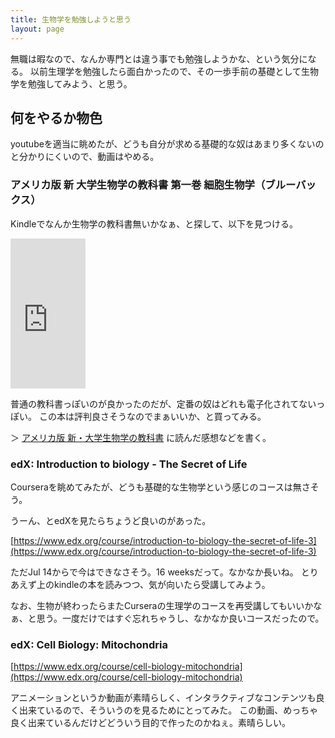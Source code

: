 ```yaml
---
title: 生物学を勉強しようと思う
layout: page
---
```

無職は暇なので、なんか専門とは違う事でも勉強しようかな、という気分になる。
以前生理学を勉強したら面白かったので、その一歩手前の基礎として生物学を勉強してみよう、と思う。

## 何をやるか物色

youtubeを適当に眺めたが、どうも自分が求める基礎的な奴はあまり多くないのと分かりにくいので、動画はやめる。

### アメリカ版 新 大学生物学の教科書 第一巻 細胞生物学（ブルーバックス）

Kindleでなんか生物学の教科書無いかなぁ、と探して、以下を見つける。

<iframe style="width:120px;height:240px;" marginwidth="0" marginheight="0" scrolling="no" frameborder="0" src="https://rcm-fe.amazon-adsystem.com/e/cm?ref=qf_sp_asin_til&t=karino203-22&m=amazon&o=9&p=8&l=as1&IS1=1&detail=1&asins=4065137438&bc1=ffffff&lt1=_top&fc1=333333&lc1=0066c0&bg1=ffffff&f=ifr"> </iframe>

普通の教科書っぽいのが良かったのだが、定番の奴はどれも電子化されてないっぽい。
この本は評判良さそうなのでまぁいいか、と買ってみる。

＞ [アメリカ版 新・大学生物学の教科書](https://karino2.github.io/2021/06/21/biology_text_bluebacks.html) に読んだ感想などを書く。

### edX: Introduction to biology - The Secret of Life

Courseraを眺めてみたが、どうも基礎的な生物学という感じのコースは無さそう。

うーん、とedXを見たらちょうど良いのがあった。

[https://www.edx.org/course/introduction-to-biology-the-secret-of-life-3](https://www.edx.org/course/introduction-to-biology-the-secret-of-life-3)


ただJul 14からで今はできなさそう。16 weeksだって。なかなか長いね。
とりあえず上のkindleの本を読みつつ、気が向いたら受講してみよう。

なお、生物が終わったらまたCurseraの生理学のコースを再受講してもいいかなぁ、と思う。一度だけではすぐ忘れちゃうし、なかなか良いコースだったので。

### edX: Cell Biology: Mitochondria

[https://www.edx.org/course/cell-biology-mitochondria](https://www.edx.org/course/cell-biology-mitochondria)

アニメーションというか動画が素晴らしく、インタラクティブなコンテンツも良く出来ているので、そういうのを見るためにとってみた。
この動画、めっちゃ良く出来ているんだけどどういう目的で作ったのかねぇ。素晴らしい。